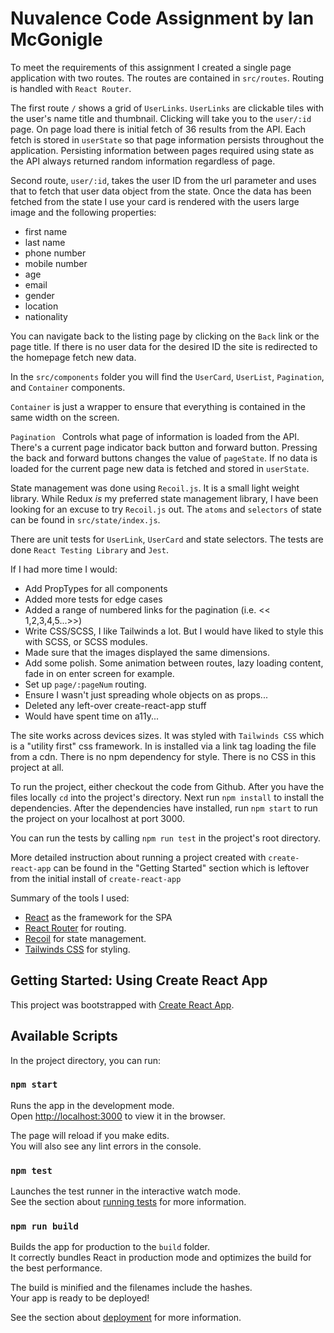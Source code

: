 # Nuvalence Code Assignment by Ian McGonigle

To meet the requirements of this assignment I created a single page application with two routes. The routes are contained in `src/routes`. Routing is handled with `React Router`.

The first route `/` shows a grid of `UserLinks`. `UserLinks` are clickable tiles with the user's name title and thumbnail. Clicking will take you to the `user/:id` page. On page load there is initial fetch of 36 results from the API. Each fetch is stored in `userState` so that page information persists throughout the application. Persisting information between pages required using state as the API always returned random information regardless of page.

Second route, `user/:id`, takes the user ID from the url parameter and uses that to fetch that user data object from the state. Once the data has been fetched from the state I use your card is rendered with the users large image and the following properties:
- first name
- last name
- phone number
- mobile number
- age
- email
- gender
- location
- nationality

You can navigate back to the listing page by clicking on the `Back` link or the page title.
If there is no user data for the desired ID the site is redirected to the homepage fetch new data.

In the `src/components` folder you will find the `UserCard`, `UserList`, `Pagination`, and `Container` components.

`Container` is just a wrapper to ensure that everything is contained in the same width on the screen.

`Pagination ` Controls what page of information is loaded from the API. There's a current page indicator back button and forward button. Pressing the back and forward buttons changes the value of `pageState`. If no data is loaded for the current page new data is fetched and stored in `userState`.

State management was done using `Recoil.js`. It is a small light weight library. While Redux _is_ my preferred state management library, I have been looking for an excuse to try `Recoil.js` out. The `atoms` and `selectors` of state can be found in `src/state/index.js`.

There are unit tests for `UserLink`, `UserCard` and state selectors. The tests are done `React Testing Library` and `Jest`.

If I had more time I would:
- Add PropTypes for all components
- Added more tests for edge cases
- Added a range of numbered links for the pagination (i.e. << 1,2,3,4,5...>>)
- Write CSS/SCSS, I like Tailwinds a lot. But I would have liked to style this with SCSS, or SCSS modules.
- Made sure that the images displayed the same dimensions.
- Add some polish. Some animation between routes, lazy loading content, fade in on enter screen for example.
- Set up `page/:pageNum` routing.
- Ensure I wasn't just spreading whole objects on as props...
- Deleted any left-over create-react-app stuff
- Would have spent time on a11y...

The site works across devices sizes. It was styled with `Tailwinds CSS` which is a "utility first" css framework. In is installed via a link tag loading the file from a cdn. There is no npm dependency for style. There is no CSS in this project at all.

To run the project, either checkout the code from Github. After you have the files locally `cd` into the project's directory. Next run `npm install` to install the dependencies. After the dependencies have installed, run `npm start` to run the project on your localhost at port 3000.

You can run the tests by calling `npm run test` in the project's root directory.

More detailed instruction about running a project created with `create-react-app` can be found in the "Getting Started" section which is leftover from the initial install of `create-react-app`

Summary of the tools I used:
- [React](https://reactjs.org/) as the framework for the SPA
- [React Router](https://reactrouter.com/) for routing.
- [Recoil](https://recoiljs.org/) for state management.
- [Tailwinds CSS](https://tailwindcss.com/) for styling.

## Getting Started: Using Create React App

This project was bootstrapped with [Create React App](https://github.com/facebook/create-react-app).

## Available Scripts

In the project directory, you can run:

### `npm start`

Runs the app in the development mode.\
Open [http://localhost:3000](http://localhost:3000) to view it in the browser.

The page will reload if you make edits.\
You will also see any lint errors in the console.

### `npm test`

Launches the test runner in the interactive watch mode.\
See the section about [running tests](https://facebook.github.io/create-react-app/docs/running-tests) for more information.

### `npm run build`

Builds the app for production to the `build` folder.\
It correctly bundles React in production mode and optimizes the build for the best performance.

The build is minified and the filenames include the hashes.\
Your app is ready to be deployed!

See the section about [deployment](https://facebook.github.io/create-react-app/docs/deployment) for more information.
